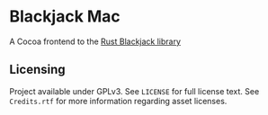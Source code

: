 # Blackjack Mac

A Cocoa frontend to the [Rust Blackjack library](https://github.com/Arc676/Blackjack)

## Licensing

Project available under GPLv3. See `LICENSE` for full license text. See `Credits.rtf` for more information regarding asset licenses.
